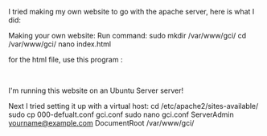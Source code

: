 I tried making my own website to go with the apache server, here is what I did:

Making your own website:
Run command:
sudo mkdir /var/www/gci/
cd /var/www/gci/
nano index.html

for the html file, use this program :
<html>
<head>
 <title> Ubuntu rocks! </title>
</head>
<body>
 <p> I'm running this website on an Ubuntu Server server!
</body>
</html>

Next I tried setting it up with a virtual host: 
cd /etc/apache2/sites-available/
sudo cp 000-defualt.conf gci.conf
sudo nano gci.conf
ServerAdmin yourname@example.com
DocumentRoot /var/www/gci/
